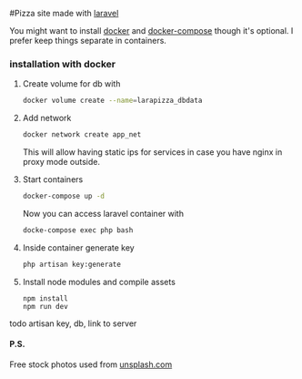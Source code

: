 #Pizza site made with [laravel](https://laravel.com/)

You might want to install [docker](https://docs.docker.com/get-docker/) and [docker-compose](https://docs.docker.com/compose/install/) though it's optional.
I prefer keep things separate in containers.


### installation with docker

1. Create volume for db with
    ```bash
    docker volume create --name=larapizza_dbdata
    ```

2. Add network
    ```bash
    docker network create app_net
    ``` 
    This will allow having static ips for services in case you have nginx in proxy mode outside.
    
3. Start containers
    ```bash
   docker-compose up -d 
   ```
   Now you can access laravel container with
   ```bash
   docke-compose exec php bash
   ``` 

4. Inside container generate key
   ```bash
   php artisan key:generate 
   ```   
   
5. Install node modules and compile assets
   ```
   npm install
   npm run dev
   ```


todo artisan key, db, link to server


#### P.S.
Free stock photos used from [unsplash.com](https://unsplash.com)
